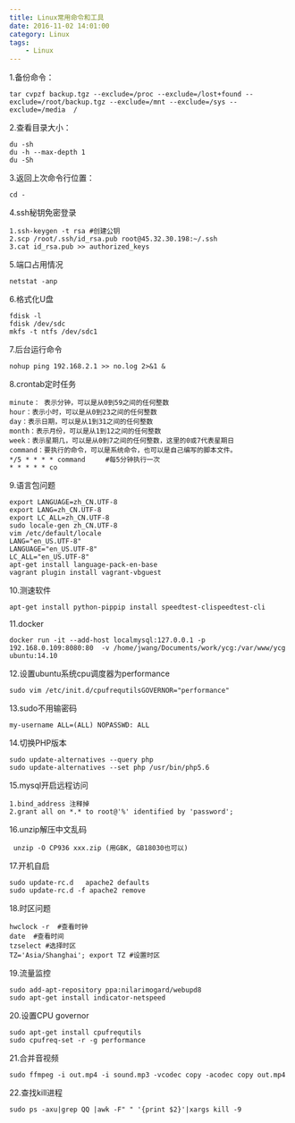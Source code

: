 ```yaml
---
title: Linux常用命令和工具
date: 2016-11-02 14:01:00
category: Linux
tags: 
    - Linux
---
```


1.备份命令：
```
tar cvpzf backup.tgz --exclude=/proc --exclude=/lost+found --exclude=/root/backup.tgz --exclude=/mnt --exclude=/sys --exclude=/media  / 
```

2.查看目录大小：
```
du -sh
du -h --max-depth 1
du -Sh 
```

3.返回上次命令行位置：
```
cd -
```

4.ssh秘钥免密登录
```
1.ssh-keygen -t rsa #创建公钥
2.scp /root/.ssh/id_rsa.pub root@45.32.30.198:~/.ssh
3.cat id_rsa.pub >> authorized_keys
```

<!--more-->

5.端口占用情况
```
netstat -anp
```

6.格式化U盘
```
fdisk -l
fdisk /dev/sdc
mkfs -t ntfs /dev/sdc1
```

7.后台运行命令
```
nohup ping 192.168.2.1 >> no.log 2>&1 &
```

8.crontab定时任务
```
minute： 表示分钟，可以是从0到59之间的任何整数
hour：表示小时，可以是从0到23之间的任何整数
day：表示日期，可以是从1到31之间的任何整数
month：表示月份，可以是从1到12之间的任何整数
week：表示星期几，可以是从0到7之间的任何整数，这里的0或7代表星期日
command：要执行的命令，可以是系统命令，也可以是自己编写的脚本文件。
*/5 * * * * command     #每5分钟执行一次
* * * * * co
```
9.语言包问题
```
export LANGUAGE=zh_CN.UTF-8
export LANG=zh_CN.UTF-8
export LC_ALL=zh_CN.UTF-8
sudo locale-gen zh_CN.UTF-8
vim /etc/default/locale
LANG="en_US.UTF-8"
LANGUAGE="en_US.UTF-8"
LC_ALL="en_US.UTF-8"
apt-get install language-pack-en-base  
vagrant plugin install vagrant-vbguest
```

10.测速软件
```
apt-get install python-pippip install speedtest-clispeedtest-cli
```
11.docker
```
docker run -it --add-host localmysql:127.0.0.1 -p 192.168.0.109:8080:80  -v /home/jwang/Documents/work/ycg:/var/www/ycg ubuntu:14.10
```

12.设置ubuntu系统cpu调度器为performance
```
sudo vim /etc/init.d/cpufrequtilsGOVERNOR="performance"
```

13.sudo不用输密码
```
my-username ALL=(ALL) NOPASSWD: ALL
```
14.切换PHP版本
```
sudo update-alternatives --query php
sudo update-alternatives --set php /usr/bin/php5.6
```

15.mysql开启远程访问
```
1.bind_address 注释掉
2.grant all on *.* to root@'%' identified by 'password';
```

16.unzip解压中文乱码
```
 unzip -O CP936 xxx.zip (用GBK, GB18030也可以)
```

17.开机自启 
```
sudo update-rc.d   apache2 defaults 
sudo update-rc.d -f apache2 remove
```
18.时区问题
```
hwclock -r  #查看时钟
date  #查看时间
tzselect #选择时区
TZ='Asia/Shanghai'; export TZ #设置时区
```
19.流量监控
```
sudo add-apt-repository ppa:nilarimogard/webupd8
sudo apt-get install indicator-netspeed
```
20.设置CPU governor
```
sudo apt-get install cpufrequtils
sudo cpufreq-set -r -g performance
``` 
21.合并音视频
```
sudo ffmpeg -i out.mp4 -i sound.mp3 -vcodec copy -acodec copy out.mp4
```
22.查找kill进程
```
sudo ps -axu|grep QQ |awk -F" " '{print $2}'|xargs kill -9
```
